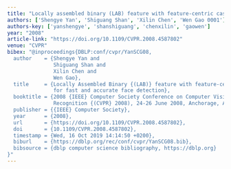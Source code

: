 ```yaml
---
title: "Locally assembled binary (LAB) feature with feature-centric cascade for fast and accurate face detection"
authors: ['Shengye Yan', 'Shiguang Shan', 'Xilin Chen', 'Wen Gao 0001']
authors-key: ['yanshengye', 'shanshiguang', 'chenxilin', 'gaowen']
year: "2008"
article-link: "https://doi.org/10.1109/CVPR.2008.4587802"
venue: "CVPR"
bibex: "@inproceedings{DBLP:conf/cvpr/YanSCG08,
  author    = {Shengye Yan and
               Shiguang Shan and
               Xilin Chen and
               Wen Gao},
  title     = {Locally Assembled Binary {(LAB)} feature with feature-centric cascade
               for fast and accurate face detection},
  booktitle = {2008 {IEEE} Computer Society Conference on Computer Vision and Pattern
               Recognition {(CVPR} 2008), 24-26 June 2008, Anchorage, Alaska, {USA}},
  publisher = {{IEEE} Computer Society},
  year      = {2008},
  url       = {https://doi.org/10.1109/CVPR.2008.4587802},
  doi       = {10.1109/CVPR.2008.4587802},
  timestamp = {Wed, 16 Oct 2019 14:14:50 +0200},
  biburl    = {https://dblp.org/rec/conf/cvpr/YanSCG08.bib},
  bibsource = {dblp computer science bibliography, https://dblp.org}
}"
---
```

